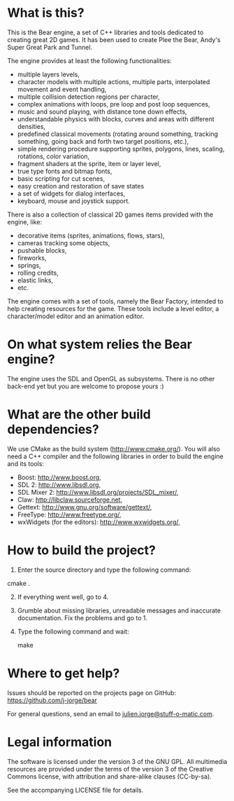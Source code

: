What is this?
====

This is the Bear engine, a set of C++ libraries and tools dedicated to
creating great 2D games. It has been used to create Plee the Bear,
Andy's Super Great Park and Tunnel.

The engine provides at least the following functionalities:

- multiple layers levels,
- character models with multiple actions, multiple parts, interpolated
  movement and event handling,
- multiple collision detection regions per character,
- complex animations with loops, pre loop and post loop sequences,
- music and sound playing, with distance tone down effects,
- understandable physics with blocks, curves and areas with different
  densities,
- predefined classical movements (rotating around something, tracking
  something, going back and forth two target positions, etc.),
- simple rendering procedure supporting sprites, polygons, lines,
  scaling, rotations, color variation,
- fragment shaders at the sprite, item or layer level,
- true type fonts and bitmap fonts,
- basic scripting for cut scenes,
- easy creation and restoration of save states 
- a set of widgets for dialog interfaces,
- keyboard, mouse and joystick support.

There is also a collection of classical 2D games items provided with
the engine, like:

- decorative items (sprites, animations, flows, stars),
- cameras tracking some objects,
- pushable blocks,
- fireworks,
- springs,
- rolling credits,
- elastic links,
- etc.

The engine comes with a set of tools, namely the Bear Factory,
intended to help creating resources for the game. These tools include
a level editor, a character/model editor and an animation editor.

On what system relies the Bear engine?
====

The engine uses the SDL and OpenGL as subsystems. There is no other
back-end yet but you are welcome to propose yours :)

What are the other build dependencies?
====

We use CMake as the build system (http://www.cmake.org/). You will
also need a C++ compiler and the following libraries in order to build
the engine and its tools:

- Boost: http://www.boost.org,
- SDL 2: http://www.libsdl.org,
- SDL Mixer 2: http://www.libsdl.org/projects/SDL_mixer/,
- Claw: http://libclaw.sourceforge.net,
- Gettext: http://www.gnu.org/software/gettext/,
- FreeType: http://www.freetype.org/,
- wxWidgets (for the editors): http://www.wxwidgets.org/,

How to build the project?
====

1. Enter the source directory and type the following command:

  cmake .

2. If everything went well, go to 4.
3. Grumble about missing libraries, unreadable messages and
inaccurate documentation. Fix the problems and go to 1.
4. Type the following command and wait:
 
   make

Where to get help?
====

Issues should be reported on the projects page on GitHub:
https://github.com/j-jorge/bear

For general questions, send an email to julien.jorge@stuff-o-matic.com. 

Legal information
====

The software is licensed under the version 3 of the GNU GPL. All
multimedia resources are provided under the terms of the version 3 of
the Creative Commons license, with attribution and share-alike clauses
(CC-by-sa).

See the accompanying LICENSE file for details.
